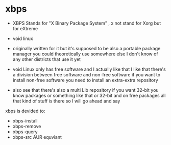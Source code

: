 xbps
====

- XBPS Stands for "X Binary Package System" , x not stand for Xorg but for eXtreme
- void linux
- originally written for it but it's supposed to be also a portable package manager you could theoretically use somewhere else I don't know of any other districts that use it yet

- void Linux only has free software and I actually like that I like that there's a division between free software and non-free software if you want to install non-free software you need to install an extra-extra repository



- also see that there's also a multi Lib repository if you want 32-bit you know packages or something like that or 32-bit and on free packages all that kind of stuff is there so I will go ahead and say

xbps is devided to: 
- xbps-install
- xbps-remove
- xbps-query
- xbps-src AUR equviant








